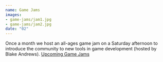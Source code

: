 ```yaml
---
name: Game Jams
images:
- game-jams/jam1.jpg
- game-jams/jam2.jpg
date: "02"
---
```


Once a month we host an all-ages game jam on a Saturday afternoon to introduce the community to new tools in game development (hosted by Blake Andrews). [Upcoming Game Jams](https://www.wonderville.nyc/game-jams)
